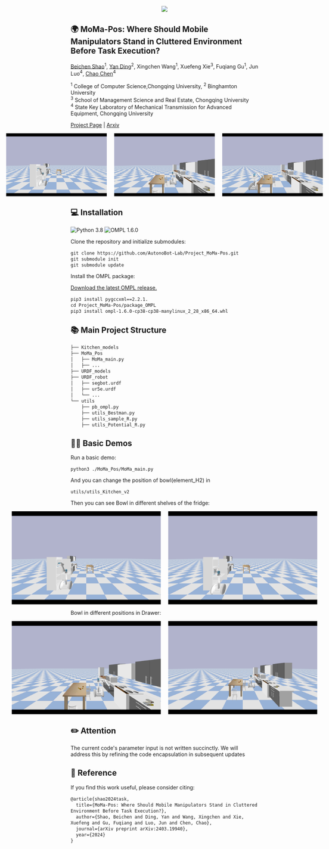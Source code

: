 <p align="center">
  <img src="image/logo.jpg" width="500">
</p>

## :earth_africa: MoMa-Pos: Where Should Mobile Manipulators Stand in Cluttered Environment Before Task Execution?
[Beichen Shao](https://github.com/ssspeg)<sup>1</sup>, [Yan Ding](https://yding25.com/)<sup>2</sup>, Xingchen Wang<sup>1</sup>, Xuefeng Xie<sup>3</sup>, Fuqiang Gu<sup>1</sup>, Jun Luo<sup>4</sup>, [Chao Chen](http://www.cs.cqu.edu.cn/info/1274/3804.htm)<sup>4</sup>  

<sup>1</sup> College of Computer Science,Chongqing University, <sup>2</sup> Binghamton University  
<sup>3</sup> School of Management Science and Real Estate, Chongqing University  
<sup>4</sup> State Key Laboratory of Mechanical Transmission for Advanced Equipment, Chongqing University  


[Project Page](https://yding25.com/MoMa-Pos/) | [Arxiv](https://arxiv.org/abs/2403.19940)

<div style="display: flex; justify-content: center;">  
  <img src="image/Fridge_sample.png" style="width: 270px; margin: 0 10px;" alt="Fridge Sample">  
  <img src="image/Drawer_sample.png" style="width: 270px; margin: 0 10px;" alt="Drawer Sample">  
  <img src="image/Table_sample.png" style="width: 270px; margin: 0 10px;" alt="Table Sample">  
</div>  


## 💻 Installation  

![Python 3.8](https://img.shields.io/badge/python-3.8-blue.svg)
![OMPL 1.6.0](https://img.shields.io/badge/OMPL-1.6.0-green.svg)

Clone the repository and initialize submodules:

```
git clone https://github.com/AutonoBot-Lab/Project_MoMa-Pos.git
git submodule init
git submodule update
```
Install the OMPL package:

[Download the latest OMPL release.](https://github.com/ompl/ompl/releases/tag/prerelease)

```
pip3 install pygccxml==2.2.1.
cd Project_MoMa-Pos/package_OMPL
pip3 install ompl-1.6.0-cp38-cp38-manylinux_2_28_x86_64.whl
```
## :books: Main Project Structure
```
├── Kitchen_models
├── MoMa_Pos
│   ├── MoMa_main.py
│   ├── ...
├── URDF_models
├── URDF_robot
│   ├── segbot.urdf
│   ├── ur5e.urdf
│   └── ...
└── utils
    ├── pb_ompl.py
    ├── utils_Bestman.py
    ├── utils_sample_R.py
    ├── utils_Potential_R.py
```

## 👨‍💻 Basic Demos

Run a basic demo:
```
python3 ./MoMa_Pos/MoMa_main.py
```
And you can change the position of bowl(element_H2) in 
```
utils/utils_Kitchen_v2
```
Then you can see Bowl in different shelves of the fridge:  
<div style="display: flex; justify-content: center;">  
  <img src="image/Fridge_sample.png" style="width: 400px; margin: 0 10px;" alt="Fridge Sample">  
  <img src="image/Fridge_sample2.png" style="width: 400px; margin: 0 10px;" alt="Drawer Sample">  
</div>    

Bowl in different positions in Drawer:  
<div style="display: flex; justify-content: center;">  
  <img src="image/Drawer_sample.png" style="width: 400px; margin: 0 10px;" alt="Fridge Sample">  
  <img src="image/Drawer_sample2.png" style="width: 400px; margin: 0 10px;" alt="Drawer Sample">  
</div> 

## :pencil2: Attention
The current code's parameter input is not written succinctly. We will address this by refining the code encapsulation in subsequent updates  

## 🚀 Reference
If you find this work useful, please consider citing:  
```
@article{shao2024task,
  title={MoMa-Pos: Where Should Mobile Manipulators Stand in Cluttered Environment Before Task Execution?},
  author={Shao, Beichen and Ding, Yan and Wang, Xingchen and Xie, Xuefeng and Gu, Fuqiang and Luo, Jun and Chen, Chao},
  journal={arXiv preprint arXiv:2403.19940},
  year={2024}
}
```
